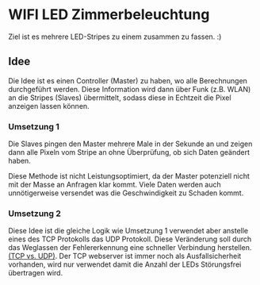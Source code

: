 # WIFI LED Zimmerbeleuchtung

Ziel ist es mehrere LED-Stripes zu einem zusammen zu fassen. :)

## Idee

Die Idee ist es einen Controller (Master) zu haben, wo alle Berechnungen durchgeführt werden. Diese Information wird dann über Funk (z.B. WLAN) an die Stripes (Slaves) übermittelt, sodass diese in Echtzeit die Pixel anzeigen lassen können.

### Umsetzung 1

Die Slaves pingen den Master mehrere Male in der Sekunde an und zeigen dann alle Pixeln vom Stripe an ohne Überprüfung, ob sich Daten geändert haben.

Diese Methode ist nicht Leistungsoptimiert, da der Master potenziell nicht mit der Masse an Anfragen klar kommt. Viele Daten werden auch unnötigerweise versendet was die Geschwindigkeit zu Schaden kommt.

### Umsetzung 2

Diese Idee ist die gleiche Logik wie Umsetzung 1 verwendet aber anstelle eines des TCP Protokolls das UDP Protokoll. Diese Veränderung soll durch das Weglassen der Fehlererkennung eine schneller Verbindung herstellen. [(TCP vs. UDP)](https://nordvpn.com/de/blog/tcp-vs-udp/). Der TCP webserver ist immer noch als Ausfallsicherheit vorhanden, wird nur verwendet damit die Anzahl der LEDs Störungsfrei übertragen wird.

